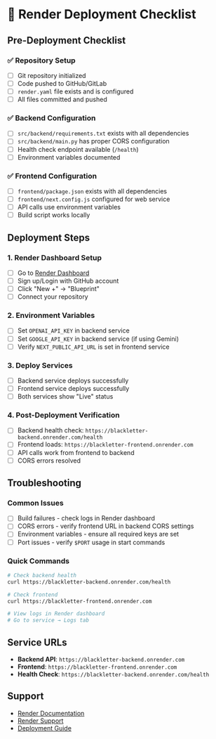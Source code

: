 # 🚀 Render Deployment Checklist

## Pre-Deployment Checklist

### ✅ Repository Setup
- [ ] Git repository initialized
- [ ] Code pushed to GitHub/GitLab
- [ ] `render.yaml` file exists and is configured
- [ ] All files committed and pushed

### ✅ Backend Configuration
- [ ] `src/backend/requirements.txt` exists with all dependencies
- [ ] `src/backend/main.py` has proper CORS configuration
- [ ] Health check endpoint available (`/health`)
- [ ] Environment variables documented

### ✅ Frontend Configuration
- [ ] `frontend/package.json` exists with all dependencies
- [ ] `frontend/next.config.js` configured for web service
- [ ] API calls use environment variables
- [ ] Build script works locally

## Deployment Steps

### 1. Render Dashboard Setup
- [ ] Go to [Render Dashboard](https://dashboard.render.com)
- [ ] Sign up/Login with GitHub account
- [ ] Click "New +" → "Blueprint"
- [ ] Connect your repository

### 2. Environment Variables
- [ ] Set `OPENAI_API_KEY` in backend service
- [ ] Set `GOOGLE_API_KEY` in backend service (if using Gemini)
- [ ] Verify `NEXT_PUBLIC_API_URL` is set in frontend service

### 3. Deploy Services
- [ ] Backend service deploys successfully
- [ ] Frontend service deploys successfully
- [ ] Both services show "Live" status

### 4. Post-Deployment Verification
- [ ] Backend health check: `https://blackletter-backend.onrender.com/health`
- [ ] Frontend loads: `https://blackletter-frontend.onrender.com`
- [ ] API calls work from frontend to backend
- [ ] CORS errors resolved

## Troubleshooting

### Common Issues
- [ ] Build failures - check logs in Render dashboard
- [ ] CORS errors - verify frontend URL in backend CORS settings
- [ ] Environment variables - ensure all required keys are set
- [ ] Port issues - verify `$PORT` usage in start commands

### Quick Commands
```bash
# Check backend health
curl https://blackletter-backend.onrender.com/health

# Check frontend
curl https://blackletter-frontend.onrender.com

# View logs in Render dashboard
# Go to service → Logs tab
```

## Service URLs
- **Backend API**: `https://blackletter-backend.onrender.com`
- **Frontend**: `https://blackletter-frontend.onrender.com`
- **Health Check**: `https://blackletter-backend.onrender.com/health`

## Support
- [Render Documentation](https://render.com/docs)
- [Render Support](https://render.com/support)
- [Deployment Guide](./DEPLOYMENT_GUIDE.md)


